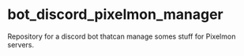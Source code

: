 # bot_discord_pixelmon_manager
Repository for a discord bot thatcan manage somes stuff for Pixelmon servers.
